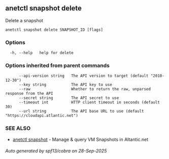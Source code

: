 ## anetctl snapshot delete

Delete a snapshot

```
anetctl snapshot delete SNAPSHOT_ID [flags]
```

### Options

```
  -h, --help   help for delete
```

### Options inherited from parent commands

```
      --api-version string   The API version to target (default "2010-12-30")
      --key string           The API key to use
      --raw                  Whether to return the raw, unparsed response from the API
      --secret string        The API secret to use
      --timeout int          HTTP client timeout in seconds (default 30)
      --url string           The API base URL to use (default "https://cloudapi.atlantic.net")
```

### SEE ALSO

* [anetctl snapshot](anetctl_snapshot.md)	 - Manage & query VM Snapshots in Altantic.net

###### Auto generated by spf13/cobra on 28-Sep-2025
